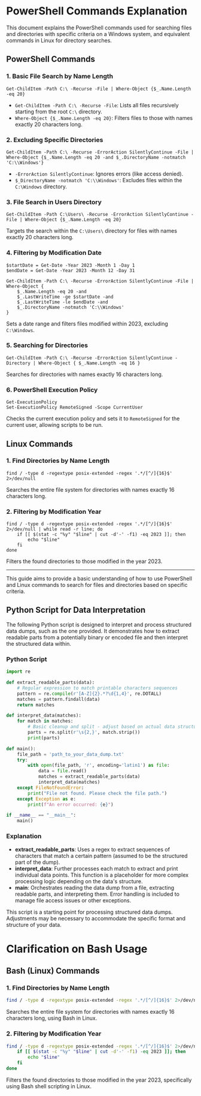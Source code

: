 
# PowerShell Commands Explanation

This document explains the PowerShell commands used for searching files and directories with specific criteria on a Windows system, and equivalent commands in Linux for directory searches.

## PowerShell Commands

### 1. Basic File Search by Name Length
```
Get-ChildItem -Path C:\ -Recurse -File | Where-Object {$_.Name.Length -eq 20}
```
- `Get-ChildItem -Path C:\ -Recurse -File`: Lists all files recursively starting from the root `C:\` directory.
- `Where-Object {$_.Name.Length -eq 20}`: Filters files to those with names exactly 20 characters long.

### 2. Excluding Specific Directories
```
Get-ChildItem -Path C:\ -Recurse -ErrorAction SilentlyContinue -File | Where-Object {$_.Name.Length -eq 20 -and $_.DirectoryName -notmatch 'C:\\Windows'}
```
- `-ErrorAction SilentlyContinue`: Ignores errors (like access denied).
- `$_DirectoryName -notmatch 'C:\\Windows'`: Excludes files within the `C:\Windows` directory.

### 3. File Search in Users Directory
```
Get-ChildItem -Path C:\Users\ -Recurse -ErrorAction SilentlyContinue -File | Where-Object {$_.Name.Length -eq 20}
```
Targets the search within the `C:\Users\` directory for files with names exactly 20 characters long.

### 4. Filtering by Modification Date
```
$startDate = Get-Date -Year 2023 -Month 1 -Day 1
$endDate = Get-Date -Year 2023 -Month 12 -Day 31

Get-ChildItem -Path C:\ -Recurse -ErrorAction SilentlyContinue -File |
Where-Object {
    $_.Name.Length -eq 20 -and
    $_.LastWriteTime -ge $startDate -and
    $_.LastWriteTime -le $endDate -and
    $_.DirectoryName -notmatch 'C:\\Windows'
}
```
Sets a date range and filters files modified within 2023, excluding `C:\Windows`.

### 5. Searching for Directories
```
Get-ChildItem -Path C:\ -Recurse -ErrorAction SilentlyContinue -Directory | Where-Object { $_.Name.Length -eq 16 }
```
Searches for directories with names exactly 16 characters long.

### 6. PowerShell Execution Policy
```
Get-ExecutionPolicy
Set-ExecutionPolicy RemoteSigned -Scope CurrentUser
```
Checks the current execution policy and sets it to `RemoteSigned` for the current user, allowing scripts to be run.

## Linux Commands

### 1. Find Directories by Name Length
```
find / -type d -regextype posix-extended -regex '.*/[^/]{16}$' 2>/dev/null
```
Searches the entire file system for directories with names exactly 16 characters long.

### 2. Filtering by Modification Year
```
find / -type d -regextype posix-extended -regex '.*/[^/]{16}$' 2>/dev/null | while read -r line; do
    if [[ $(stat -c "%y" "$line" | cut -d'-' -f1) -eq 2023 ]]; then
        echo "$line"
    fi
done
```
Filters the found directories to those modified in the year 2023.

---

This guide aims to provide a basic understanding of how to use PowerShell and Linux commands to search for files and directories based on specific criteria.


## Python Script for Data Interpretation

The following Python script is designed to interpret and process structured data dumps, such as the one provided. It demonstrates how to extract readable parts from a potentially binary or encoded file and then interpret the structured data within.

### Python Script

```python
import re

def extract_readable_parts(data):
    # Regular expression to match printable characters sequences
    pattern = re.compile(r'[A-Z]{2}.*?\d{1,4}', re.DOTALL)
    matches = pattern.findall(data)
    return matches

def interpret_data(matches):
    for match in matches:
        # Basic cleanup and split - adjust based on actual data structure
        parts = re.split(r'\s{2,}', match.strip())
        print(parts)

def main():
    file_path = 'path_to_your_data_dump.txt'
    try:
        with open(file_path, 'r', encoding='latin1') as file:
            data = file.read()
            matches = extract_readable_parts(data)
            interpret_data(matches)
    except FileNotFoundError:
        print("File not found. Please check the file path.")
    except Exception as e:
        print(f"An error occurred: {e}")

if __name__ == "__main__":
    main()
```

### Explanation

- **extract_readable_parts**: Uses a regex to extract sequences of characters that match a certain pattern (assumed to be the structured part of the dump).
- **interpret_data**: Further processes each match to extract and print individual data points. This function is a placeholder for more complex processing logic depending on the data's structure.
- **main**: Orchestrates reading the data dump from a file, extracting readable parts, and interpreting them. Error handling is included to manage file access issues or other exceptions.

This script is a starting point for processing structured data dumps. Adjustments may be necessary to accommodate the specific format and structure of your data.


# Clarification on Bash Usage

## Bash (Linux) Commands

### 1. Find Directories by Name Length
```bash
find / -type d -regextype posix-extended -regex '.*/[^/]{16}$' 2>/dev/null
```
Searches the entire file system for directories with names exactly 16 characters long, using Bash in Linux.

### 2. Filtering by Modification Year
```bash
find / -type d -regextype posix-extended -regex '.*/[^/]{16}$' 2>/dev/null | while read -r line; do
    if [[ $(stat -c "%y" "$line" | cut -d'-' -f1) -eq 2023 ]]; then
        echo "$line"
    fi
done
```
Filters the found directories to those modified in the year 2023, specifically using Bash shell scripting in Linux.
